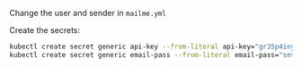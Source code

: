 Change the user and sender in `mailme.yml`

Create the secrets:

```bash
kubectl create secret generic api-key --from-literal api-key="gr35p4inyyr4e9" --namespace openfaas-fn
kubectl create secret generic email-pass --from-literal email-pass="smtp_email_password_goes_here" --namespace openfaas-fn

```

